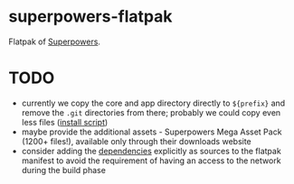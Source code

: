 # superpowers-flatpak

Flatpak of [Superpowers](http://superpowers-html5.com/).

# TODO

- currently we copy the core and app directory directly to `${prefix}` and remove the `.git` directories from there; probably we could copy even less files ([install script](https://github.com/endlessm/superpowers-flatpak/blob/master/superpowers/install#L8-L11))
- maybe provide the additional assets - Superpowers Mega Asset Pack (1200+ files!), available only through their downloads website
- consider adding the [dependencies](misc/deps) explicitly as sources to the flatpak manifest to avoid the requirement of having an access to the network during the build phase
